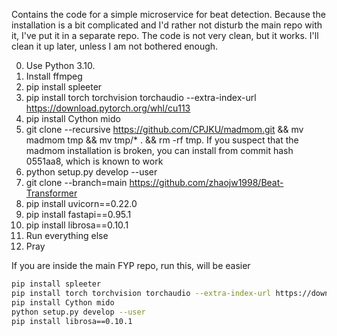 Contains the code for a simple microservice for beat detection. Because the installation is a bit complicated and I'd rather not disturb the main repo with it, I've put it in a separate repo. The code is not very clean, but it works. I'll clean it up later, unless I am not bothered enough.

0. Use Python 3.10.
1. Install ffmpeg
2. pip install spleeter
3. pip install torch torchvision torchaudio --extra-index-url https://download.pytorch.org/whl/cu113
4. pip install Cython mido
5. git clone --recursive https://github.com/CPJKU/madmom.git && mv madmom tmp && mv tmp/* . && rm -rf tmp. If you suspect that the madmom installation is broken, you can install from commit hash 0551aa8, which is known to work
6. python setup.py develop --user
7. git clone --branch=main https://github.com/zhaojw1998/Beat-Transformer
8. pip install uvicorn==0.22.0
9. pip install fastapi==0.95.1
10. pip install librosa==0.10.1
11. Run everything else
12. Pray

If you are inside the main FYP repo, run this, will be easier
```bash
pip install spleeter
pip install torch torchvision torchaudio --extra-index-url https://download.pytorch.org/whl/cu113
pip install Cython mido
python setup.py develop --user
pip install librosa==0.10.1
```
